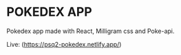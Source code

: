 # POKEDEX APP

Pokedex app made with React, Milligram css and Poke-api.

Live: (https://psq2-pokedex.netlify.app/)
